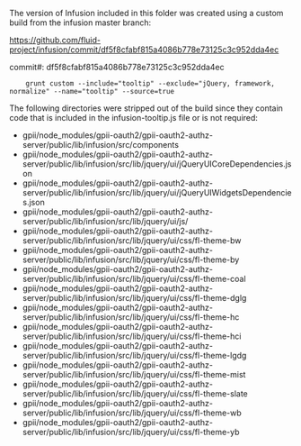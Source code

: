 The version of Infusion included in this folder was created using a custom build from the infusion master branch:

https://github.com/fluid-project/infusion/commit/df5f8cfabf815a4086b778e73125c3c952dda4ec

commit#: df5f8cfabf815a4086b778e73125c3c952dda4ec

```
    grunt custom --include="tooltip" --exclude="jQuery, framework, normalize" --name="tooltip" --source=true
```

The following directories were stripped out of the build since they contain code that is included in the infusion-tooltip.js file or is not required:

* gpii/node_modules/gpii-oauth2/gpii-oauth2-authz-server/public/lib/infusion/src/components
* gpii/node_modules/gpii-oauth2/gpii-oauth2-authz-server/public/lib/infusion/src/lib/jquery/ui/jQueryUICoreDependencies.json
* gpii/node_modules/gpii-oauth2/gpii-oauth2-authz-server/public/lib/infusion/src/lib/jquery/ui/jQueryUIWidgetsDependencies.json
* gpii/node_modules/gpii-oauth2/gpii-oauth2-authz-server/public/lib/infusion/src/lib/jquery/ui/js/
* gpii/node_modules/gpii-oauth2/gpii-oauth2-authz-server/public/lib/infusion/src/lib/jquery/ui/css/fl-theme-bw
* gpii/node_modules/gpii-oauth2/gpii-oauth2-authz-server/public/lib/infusion/src/lib/jquery/ui/css/fl-theme-by
* gpii/node_modules/gpii-oauth2/gpii-oauth2-authz-server/public/lib/infusion/src/lib/jquery/ui/css/fl-theme-coal
* gpii/node_modules/gpii-oauth2/gpii-oauth2-authz-server/public/lib/infusion/src/lib/jquery/ui/css/fl-theme-dglg
* gpii/node_modules/gpii-oauth2/gpii-oauth2-authz-server/public/lib/infusion/src/lib/jquery/ui/css/fl-theme-hc
* gpii/node_modules/gpii-oauth2/gpii-oauth2-authz-server/public/lib/infusion/src/lib/jquery/ui/css/fl-theme-hci
* gpii/node_modules/gpii-oauth2/gpii-oauth2-authz-server/public/lib/infusion/src/lib/jquery/ui/css/fl-theme-lgdg
* gpii/node_modules/gpii-oauth2/gpii-oauth2-authz-server/public/lib/infusion/src/lib/jquery/ui/css/fl-theme-mist
* gpii/node_modules/gpii-oauth2/gpii-oauth2-authz-server/public/lib/infusion/src/lib/jquery/ui/css/fl-theme-slate
* gpii/node_modules/gpii-oauth2/gpii-oauth2-authz-server/public/lib/infusion/src/lib/jquery/ui/css/fl-theme-wb
* gpii/node_modules/gpii-oauth2/gpii-oauth2-authz-server/public/lib/infusion/src/lib/jquery/ui/css/fl-theme-yb
